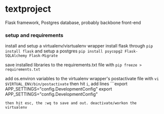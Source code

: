textproject
===========
Flask framework, Postgres database, probably backbone front-end
### setup and requirements
install and setup a virtualenv/visrtualenv wrapper
install flask through `pip install flask` and setup a postgres `pip install psycopg2 Flask-SQLAlchemy Flask-Migrate`

save installed libraries to the requirements.txt file with `pip freeze > requirements.txt`

add os.environ variables to the virtualenv wrapper's postactivate file with `vi $VIRTUAL_ENV/bin/postactivate` then hit `i`, add lines ```export APP_SETTINGS="config.DevelopmentConfig"
export APP_SETTINGS="config.DevelopmentConfig"
``` 
then hit esc, the :wq to save and out. deactivate/workon the virtualenv


